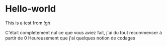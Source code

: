 # Hello-world
This is a test from !gh

C'était completement nul ce que vous aviez fait, j'ai du tout recommencer à partir de 0
Heureusement que j'ai quelques notion de codages
